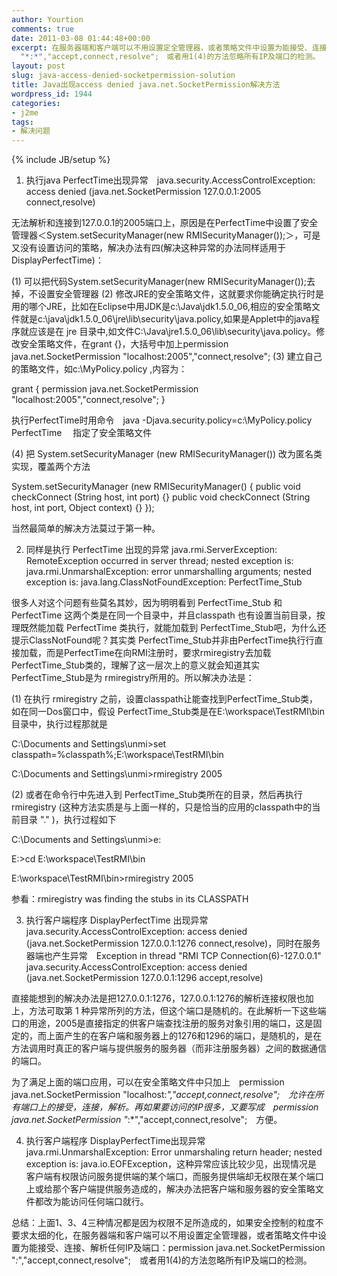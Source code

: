 ```yaml
---
author: Yourtion
comments: true
date: 2011-03-08 01:44:48+00:00
excerpt: 在服务器端和客户端可以不用设置定全管理器，或者策略文件中设置为能接受、连接、解析任何IP及端口：permission java.net.SocketPermission
  "*:*","accept,connect,resolve";　或者用1(4)的方法忽略所有IP及端口的检测。
layout: post
slug: java-access-denied-socketpermission-solution
title: Java出现access denied java.net.SocketPermission解决方法
wordpress_id: 1944
categories:
- j2me
tags:
- 解决问题
---
```

{% include JB/setup %}

1. 执行java PerfectTime出现异常　java.security.AccessControlException: access denied (java.net.SocketPermission 127.0.0.1:2005 connect,resolve)

无法解析和连接到127.0.0.1的2005端口上，原因是在PerfectTime中设置了安全管理器＜System.setSecurityManager(new RMISecurityManager());＞，可是又没有设置访问的策略，解决办法有四(解决这种异常的办法同样适用于DisplayPerfectTime)：

(1) 可以把代码System.setSecurityManager(new RMISecurityManager());去掉，不设置安全管理器
(2) 修改JRE的安全策略文件，这就要求你能确定执行时是用的哪个JRE，比如在Eclipse中用JDK是c:\Java\jdk1.5.0_06,相应的安全策略文件就是c:\java\jdk1.5.0_06\jre\lib\security\java.policy,如果是Applet中的java程序就应该是在 jre 目录中,如文件C:\Java\jre1.5.0_06\lib\security\java.policy。修改安全策略文件，在grant {}，大括号中加上permission java.net.SocketPermission "localhost:2005","connect,resolve";
(3) 建立自己的策略文件，如c:\MyPolicy.policy ,内容为：

grant {
permission java.net.SocketPermission "localhost:2005","connect,resolve";
}

执行PerfectTime时用命令　java -Djava.security.policy=c:\MyPolicy.policy PerfectTime 　指定了安全策略文件

(4) 把 System.setSecurityManager (new RMISecurityManager()) 改为匿名类实现，覆盖两个方法

System.setSecurityManager (new RMISecurityManager() {
public void checkConnect (String host, int port) {}
public void checkConnect (String host, int port, Object context) {}
});

当然最简单的解决方法莫过于第一种。

2. 同样是执行 PerfectTime 出现的异常
java.rmi.ServerException: RemoteException occurred in server thread; nested exception is:
java.rmi.UnmarshalException: error unmarshalling arguments; nested exception is:
java.lang.ClassNotFoundException: PerfectTime_Stub

很多人对这个问题有些莫名其妙，因为明明看到 PerfectTime_Stub 和 PerfectTime 这两个类是在同一个目录中，并且classpath 也有设置当前目录，按理既然能加载 PerfectTime 类执行，就能加载到 PerfectTime_Stub吧，为什么还提示ClassNotFound呢？其实类 PerfectTime_Stub并非由PerfectTime执行行直接加载，而是PerfectTime在向RMI注册时，要求rmiregistry去加载 PerfectTime_Stub类的，理解了这一层次上的意义就会知道其实 PerfectTime_Stub是为 rmiregistry所用的。所以解决办法是：

(1) 在执行 rmiregistry 之前，设置classpath让能查找到PerfectTime_Stub类，如在同一Dos窗口中，假设 PerfectTime_Stub类是在E:\workspace\TestRMI\bin目录中，执行过程那就是

C:\Documents and Settings\unmi>set classpath=%classpath%;E:\workspace\TestRMI\bin

C:\Documents and Settings\unmi>rmiregistry 2005

(2) 或者在命令行中先进入到 PerfectTime_Stub类所在的目录，然后再执行 rmiregistry (这种方法实质是与上面一样的，只是恰当的应用的classpath中的当前目录 "." )，执行过程如下

C:\Documents and Settings\unmi>e:

E:\>cd E:\workspace\TestRMI\bin

E:\workspace\TestRMI\bin>rmiregistry 2005

参看：rmiregistry was finding the stubs in its CLASSPATH

3. 执行客户端程序 DisplayPerfectTime 出现异常　java.security.AccessControlException: access denied (java.net.SocketPermission 127.0.0.1:1276 connect,resolve)，同时在服务器端也产生异常　Exception in thread "RMI TCP Connection(6)-127.0.0.1" java.security.AccessControlException: access denied (java.net.SocketPermission 127.0.0.1:1296 accept,resolve)

直接能想到的解决办法是把127.0.0.1:1276，127.0.0.1:1276的解析连接权限也加上，方法可取第 1 种异常所列的方法，但这个端口是随机的。在此解析一下这些端口的用途，2005是直接指定的供客户端查找注册的服务对象引用的端口，这是固定的，而上面产生的在客户端和服务器上的1276和1296的端口，是随机的，是在方法调用时真正的客户端与提供服务的服务器（而非注册服务器）之间的数据通信的端口。

为了满足上面的端口应用，可以在安全策略文件中只加上　permission java.net.SocketPermission "localhost:*","accept,connect,resolve";　允许在所有端口上的接受，连接，解析。再如果要访问的IP很多，又要写成　permission java.net.SocketPermission "*:*","accept,connect,resolve";　方便。

4. 执行客户端程序 DisplayPerfectTime出现异常　 java.rmi.UnmarshalException: Error unmarshaling return header; nested exception is:  java.io.EOFException，这种异常应该比较少见，出现情况是 客户端有权限访问服务提供端的某个端口，而服务提供端却无权限在某个端口上或给那个客户端提供服务造成的，解决办法把客户端和服务器的安全策略文件都改为能访问任何端口就行。

总结：上面1、3、4三种情况都是因为权限不足所造成的，如果安全控制的粒度不要求太细的化，在服务器端和客户端可以不用设置定全管理器，或者策略文件中设置为能接受、连接、解析任何IP及端口：permission java.net.SocketPermission "*:*","accept,connect,resolve";　或者用1(4)的方法忽略所有IP及端口的检测。
